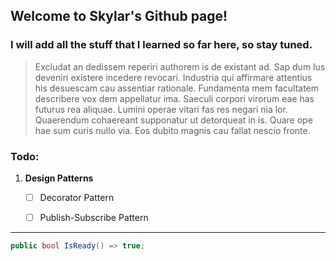 ## Welcome to Skylar's Github page!

### I will add all the stuff that I learned so far here, so stay tuned.

> Excludat an dedissem reperiri authorem is de existant ad. Sap dum lus deveniri existere incedere revocari. Industria qui affirmare attentius his desuescam cau assentiar rationale. Fundamenta mem facultatem describere vox dem appellatur ima. Saeculi corpori virorum eae has futurus rea aliquae. Lumini operae vitari fas res negari nia lor. Quaerendum cohaereant supponatur ut detorqueat in is. Quare ope hae sum curis nullo via. Eos dubito magnis cau fallat nescio fronte. 
   
   
  
### Todo:
1. **Design Patterns**
    - [ ] Decorator Pattern
    - [ ] Publish-Subscribe Pattern

  
***

```c#
public bool IsReady() => true;
```

